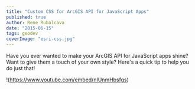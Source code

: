 ```yaml
---
title: "Custom CSS for ArcGIS API for JavaScript Apps"
published: true
author: Rene Rubalcava
date: "2015-06-15"
tags: geodev
coverImage: "esri-css.jpg"
---
```


Have you ever wanted to make your ArcGIS API for JavaScript apps shine? Want to give them a touch of your own style? Here's a quick tip to help you do just that!

!(https://www.youtube.com/embed/nIUnmHbsfgs)
